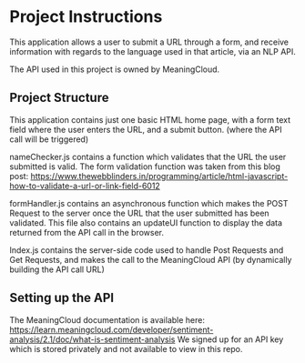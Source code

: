 # Project Instructions

This application allows a user to submit a URL through a form, and receive information with regards to the language used in that article, via an NLP API.

The API used in this project is owned by MeaningCloud.

## Project Structure

This application contains just one basic HTML home page, with a form text field where the user enters the URL, and a submit button. (where the API call will be triggered)

nameChecker.js contains a function which validates that the URL the user submitted is valid. The form validation function was taken from this blog post: https://www.thewebblinders.in/programming/article/html-javascript-how-to-validate-a-url-or-link-field-6012

formHandler.js contains an asynchronous function which makes the POST Request to the server once the URL that the user submitted has been validated. This file also contains an updateUI function to display the data returned from the API call in the browser.

Index.js contains the server-side code used to handle Post Requests and Get Requests, and makes the call to the MeaningCloud API (by dynamically building the API call URL)

## Setting up the API

The MeaningCloud documentation is available here: https://learn.meaningcloud.com/developer/sentiment-analysis/2.1/doc/what-is-sentiment-analysis
We signed up for an API key which is stored privately and not available to view in this repo.
